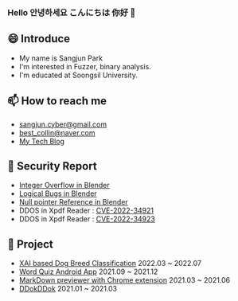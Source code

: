 ### Hello 안녕하세요 こんにちは 你好 👋

## 😄 Introduce 
- My name is Sangjun Park
- I'm interested in Fuzzer, binary analysis.
- I'm educated at Soongsil University.

## 📫 How to reach me
- sangjun.cyber@gmail.com
- best_collin@naver.com
- [My Tech Blog](http://sangjun.xyz)

## 🌱 Security Report
- [Integer Overflow in Blender](https://developer.blender.org/rB32df09b2416a6961704eca0fe73534c8c4e715b2)
- [Logical Bugs in Blender](https://developer.blender.org/rBc8e8f107bf82fb56f49101e1098f4c697b16cfeb)
- [Null pointer Reference in Blender](https://developer.blender.org/rBc82e9d4ec81c5119b4bf0a211f89273dc3ede9b4)
- DDOS in Xpdf Reader : [CVE-2022-34921](https://cve.mitre.org/cgi-bin/cvename.cgi?name=CVE-2022-34921)
- DDOS in Xpdf Reader : [CVE-2022-34923](https://cve.mitre.org/cgi-bin/cvename.cgi?name=CVE-2022-34923)


## 👯 Project
- [XAI based Dog Breed Classification](https://github.com/Classufy/xai-dog-breed-classification) 2022.03 ~ 2022.07
- [Word Quiz Android App](https://www.youtube.com/watch?v=67S_BsujPGk) 2021.09 ~ 2021.12
- [MarkDown previewer with Chrome extension](https://chrome.google.com/webstore/detail/markdown-previewer/kjpemlmcdcemopobmeidmgaanlceingm?hl=ko) 2021.03 ~ 2021.06
- [DDokDDok](https://tv.kakao.com/v/419147965) 2021.01 ~ 2021.03
<!--
**5angjun/5angjun** is a ✨ _special_ ✨ repository because its `README.md` (this file) appears on your GitHub profile.

Here are some ideas to get you started:

- 🔭 I’m currently working on ...
- 🌱 I’m currently learning ...
- 👯 I’m looking to collaborate on ...
- 🤔 I’m looking for help with ...
- 💬 Ask me about ...
- 📫 How to reach me: ...
- 😄 Pronouns: ...
- ⚡ Fun fact: ...
-->
